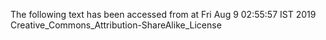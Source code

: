 The following text has been accessed from at Fri Aug 9 02:55:57 IST 2019
Creative_Commons_Attribution-ShareAlike_License
